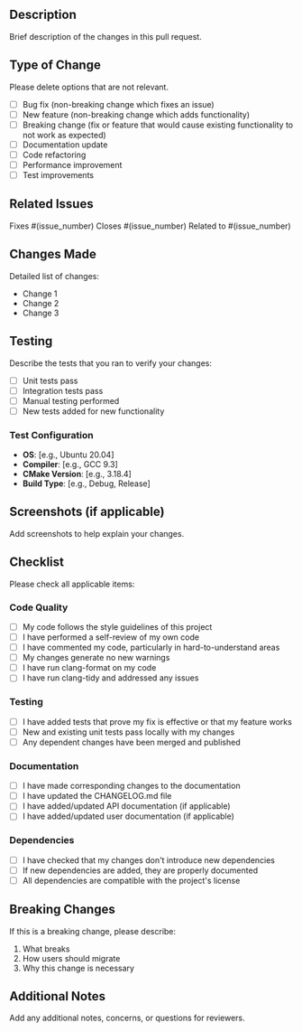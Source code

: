 ## Description
Brief description of the changes in this pull request.

## Type of Change
Please delete options that are not relevant.

- [ ] Bug fix (non-breaking change which fixes an issue)
- [ ] New feature (non-breaking change which adds functionality)
- [ ] Breaking change (fix or feature that would cause existing functionality to not work as expected)
- [ ] Documentation update
- [ ] Code refactoring
- [ ] Performance improvement
- [ ] Test improvements

## Related Issues
Fixes #(issue_number)
Closes #(issue_number)
Related to #(issue_number)

## Changes Made
Detailed list of changes:
- Change 1
- Change 2
- Change 3

## Testing
Describe the tests that you ran to verify your changes:

- [ ] Unit tests pass
- [ ] Integration tests pass
- [ ] Manual testing performed
- [ ] New tests added for new functionality

### Test Configuration
- **OS**: [e.g., Ubuntu 20.04]
- **Compiler**: [e.g., GCC 9.3]
- **CMake Version**: [e.g., 3.18.4]
- **Build Type**: [e.g., Debug, Release]

## Screenshots (if applicable)
Add screenshots to help explain your changes.

## Checklist
Please check all applicable items:

### Code Quality
- [ ] My code follows the style guidelines of this project
- [ ] I have performed a self-review of my own code
- [ ] I have commented my code, particularly in hard-to-understand areas
- [ ] My changes generate no new warnings
- [ ] I have run clang-format on my code
- [ ] I have run clang-tidy and addressed any issues

### Testing
- [ ] I have added tests that prove my fix is effective or that my feature works
- [ ] New and existing unit tests pass locally with my changes
- [ ] Any dependent changes have been merged and published

### Documentation
- [ ] I have made corresponding changes to the documentation
- [ ] I have updated the CHANGELOG.md file
- [ ] I have added/updated API documentation (if applicable)
- [ ] I have added/updated user documentation (if applicable)

### Dependencies
- [ ] I have checked that my changes don't introduce new dependencies
- [ ] If new dependencies are added, they are properly documented
- [ ] All dependencies are compatible with the project's license

## Breaking Changes
If this is a breaking change, please describe:
1. What breaks
2. How users should migrate
3. Why this change is necessary

## Additional Notes
Add any additional notes, concerns, or questions for reviewers.
